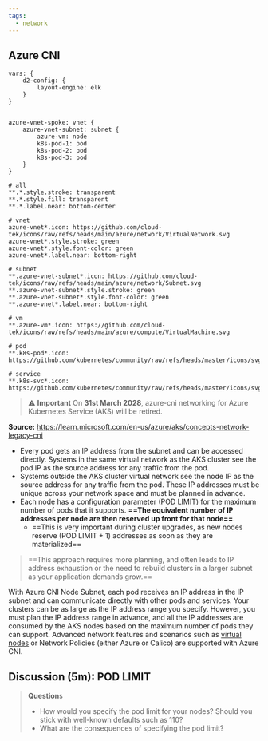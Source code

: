 ```yaml
---
tags:
  - network
---
```

## Azure CNI
```d2
vars: {
	d2-config: {
		layout-engine: elk
	}
}


azure-vnet-spoke: vnet {
	azure-vnet-subnet: subnet {
		azure-vm: node
		k8s-pod-1: pod
		k8s-pod-2: pod
		k8s-pod-3: pod
	}
}

# all
**.*.style.stroke: transparent
**.*.style.fill: transparent
**.*.label.near: bottom-center

# vnet
azure-vnet*.icon: https://github.com/cloud-tek/icons/raw/refs/heads/main/azure/network/VirtualNetwork.svg
azure-vnet*.style.stroke: green
azure-vnet*.style.font-color: green
azure-vnet*.label.near: bottom-right

# subnet
**.azure-vnet-subnet*.icon: https://github.com/cloud-tek/icons/raw/refs/heads/main/azure/network/Subnet.svg
**.azure-vnet-subnet*.style.stroke: green
**.azure-vnet-subnet*.style.font-color: green
**.azure-vnet*.label.near: bottom-right

# vm
**.azure-vm*.icon: https://github.com/cloud-tek/icons/raw/refs/heads/main/azure/compute/VirtualMachine.svg

# pod
**.k8s-pod*.icon: https://github.com/kubernetes/community/raw/refs/heads/master/icons/svg/resources/labeled/pod.svg

# service
**.k8s-svc*.icon: https://github.com/kubernetes/community/raw/refs/heads/master/icons/svg/resources/labeled/svc.svg
```
>⚠️ **Important**
> On **31st March 2028**, azure-cni networking for Azure Kubernetes Service (AKS) will be retired.

**Source:** https://learn.microsoft.com/en-us/azure/aks/concepts-network-legacy-cni

- Every pod gets an IP address from the subnet and can be accessed directly. Systems in the same virtual network as the AKS cluster see the pod IP as the source address for any traffic from the pod. 
- Systems outside the AKS cluster virtual network see the node IP as the source address for any traffic from the pod. These IP addresses must be unique across your network space and must be planned in advance. 
- Each node has a configuration parameter (POD LIMIT) for the maximum number of pods that it supports. **==The equivalent number of IP addresses per node are then reserved up front for that node==**.
	- ==This is very important during cluster upgrades, as new nodes reserve (POD LIMIT + 1) addresses as soon as they are materialized==

> ==This approach requires more planning, and often leads to IP address exhaustion or the need to rebuild clusters in a larger subnet as your application demands grow.==

With Azure CNI Node Subnet, each pod receives an IP address in the IP subnet and can communicate directly with other pods and services. Your clusters can be as large as the IP address range you specify. However, you must plan the IP address range in advance, and all the IP addresses are consumed by the AKS nodes based on the maximum number of pods they can support. Advanced network features and scenarios such as [virtual nodes](https://learn.microsoft.com/en-us/azure/aks/virtual-nodes-cli) or Network Policies (either Azure or Calico) are supported with Azure CNI.

## Discussion (5m): POD LIMIT

> **Question**s
> - How would you specify the pod limit for your nodes? Should you stick with well-known defaults such as 110?
> - What are the consequences of specifying the pod limit?